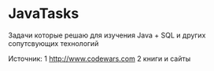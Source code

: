 # JavaTasks
Задачи которые решаю для изучения Java + SQL и других сопутсвующих технологий

Источник: 
1 http://www.codewars.com
2 книги и сайты
